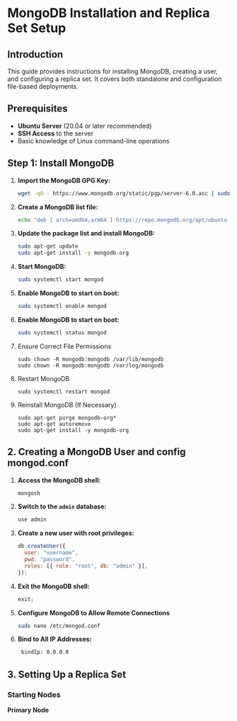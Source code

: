 # MongoDB Installation and Replica Set Setup

## Introduction

This guide provides instructions for installing MongoDB, creating a user, and configuring a replica set. It covers both standalone and configuration file-based deployments.

## Prerequisites

- **Ubuntu Server** (20.04 or later recommended)
- **SSH Access** to the server
- Basic knowledge of Linux command-line operations

## Step 1: Install MongoDB

1. **Import the MongoDB GPG Key:**

   ```bash
   wget -qO - https://www.mongodb.org/static/pgp/server-6.0.asc | sudo apt-key add -

   ```

2. **Create a MongoDB list file:**

   ```bash
   echo "deb [ arch=amd64,arm64 ] https://repo.mongodb.org/apt/ubuntu $(lsb_release -cs)/mongodb-org/6.0 multiverse" | sudo tee /etc/apt/sources.list.d/mongodb-org-6.0.list
   ```

3. **Update the package list and install MongoDB:**

   ```bash
   sudo apt-get update
   sudo apt-get install -y mongodb-org
   ```

4. **Start MongoDB:**

   ```bash
   sudo systemctl start mongod
   ```

5. **Enable MongoDB to start on boot:**

   ```bash
   sudo systemctl enable mongod
   ```

6. **Enable MongoDB to start on boot:**

   ```bash
   sudo systemctl status mongod
   ```

7. Ensure Correct File Permissions

   ```
   sudo chown -R mongodb:mongodb /var/lib/mongodb
   sudo chown -R mongodb:mongodb /var/log/mongodb
   ```

8. Restart MongoDB

   ```
   sudo systemctl restart mongod
   ```

9. Reinstall MongoDB (If Necessary)

   ```
   sudo apt-get purge mongodb-org*
   sudo apt-get autoremove
   sudo apt-get install -y mongodb-org
   ```

## 2. Creating a MongoDB User and config mongod.conf

1. **Access the MongoDB shell:**

   ```bash
   mongosh
   ```

2. **Switch to the `admin` database:**

   ```js
   use admin
   ```

3. **Create a new user with root privileges:**

   ```js
   db.createUser({
     user: "username",
     pwd: "password",
     roles: [{ role: "root", db: "admin" }],
   });
   ```

4. **Exit the MongoDB shell:**

   ```js
   exit;
   ```

5. **Configure MongoDB to Allow Remote Connections**

   ```bash
   sudo nano /etc/mongod.conf
   ```

6. **Bind to All IP Addresses:**

   ```bash
    bindIp: 0.0.0.0
   ```

## 3. Setting Up a Replica Set

### Starting Nodes

**Primary Node**
